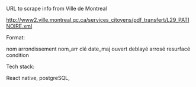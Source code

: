 URL to scrape info from Ville de Montreal

http://www2.ville.montreal.qc.ca/services_citoyens/pdf_transfert/L29_PATINOIRE.xml

Format:

nom
arrondissement
    nom_arr
    clé
    date_maj
ouvert
deblayé
arrosé
resurfacé
condition

Tech stack:

React native,
postgreSQL,
